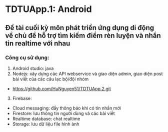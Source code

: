 # TDTUApp.1: Android
## Đề tài cuối kỳ môn phát triển ứng dụng di động về chủ đề hỗ trợ tìm kiếm điểm rèn luyện và nhắn tin realtime với nhau
### Công cụ sử dụng:
1. Android studio: java
2. Nodejs: xây dựng các API webservice và giao diện admin, giao diện post bài viết của các câu lạc bộ/đội nhóm 
+ https://github.com/HuNguyen51/TDTUApp.2.git
3. Firebase: 
+ Cloud messaging: đẩy thông báo khi có tin nhắn mới
+ Firestore: lưu thông tin người dùng và các bài viết
+ Realtime database: chat realtime
+ Storage: lưu dữ liệu file hình ảnh
